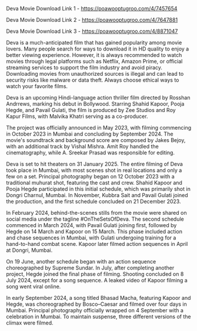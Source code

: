 Deva Movie Download Link 1 - https://poawooptugroo.com/4/7457654

Deva Movie Download Link 2 - https://poawooptugroo.com/4/7647881

Deva Movie Download Link 3 - https://poawooptugroo.com/4/8871047

Deva is a much-anticipated film that has gained popularity among movie lovers. Many people search for ways to download it in HD quality to enjoy a better viewing experience. However, it is always recommended to watch movies through legal platforms such as Netflix, Amazon Prime, or official streaming services to support the film industry and avoid piracy. Downloading movies from unauthorized sources is illegal and can lead to security risks like malware or data theft. Always choose ethical ways to watch your favorite films.

Deva is an upcoming Hindi-language action thriller film directed by Rosshan Andrrews, marking his debut in Bollywood. Starring Shahid Kapoor, Pooja Hegde, and Pavail Gulati, the film is produced by Zee Studios and Roy Kapur Films, with Malvika Khatri serving as a co-producer.

The project was officially announced in May 2023, with filming commencing in October 2023 in Mumbai and concluding by September 2024. The movie's soundtrack and background score are composed by Jakes Bejoy, with an additional track by Vishal Mishra. Amit Roy handled the cinematography, while A. Sreekar Prasad was responsible for editing.

Deva is set to hit theaters on 31 January 2025. The entire filming of Deva took place in Mumbai, with most scenes shot in real locations and only a few on a set. Principal photography began on 12 October 2023 with a traditional muhurat shot, featuring the cast and crew. Shahid Kapoor and Pooja Hegde participated in this initial schedule, which was primarily shot in Dongri Charnul, Mumbai. In November, Kubbra Sait and Pavail Gulati joined the production, and the first schedule concluded on 21 December 2023.

In February 2024, behind-the-scenes stills from the movie were shared on social media under the tagline #OnTheSetsOfDeva. The second schedule commenced in March 2024, with Pavail Gulati joining first, followed by Hegde on 14 March and Kapoor on 15 March. This phase included action and chase sequences in Mumbai, with Gulati undergoing training for a hand-to-hand combat scene. Kapoor later filmed action sequences in April at Dongri, Mumbai.

On 19 June, another schedule began with an action sequence choreographed by Supreme Sundar. In July, after completing another project, Hegde joined the final phase of filming. Shooting concluded on 8 July 2024, except for a song sequence. A leaked video of Kapoor filming a song went viral online.

In early September 2024, a song titled Bhasad Macha, featuring Kapoor and Hegde, was choreographed by Bosco–Caesar and filmed over four days in Mumbai. Principal photography officially wrapped on 4 September with a celebration in Mumbai. To maintain suspense, three different versions of the climax were filmed.
